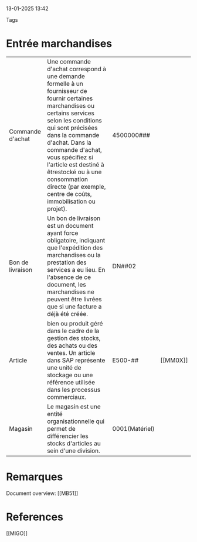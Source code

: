 13-01-2025 13:42

Tags 

# Entrée marchandises

|                  |                                                                                                                                                                                                                                                                                                                                                                         |                |          |
| ---------------- | ----------------------------------------------------------------------------------------------------------------------------------------------------------------------------------------------------------------------------------------------------------------------------------------------------------------------------------------------------------------------- | -------------- | -------- |
| Commande d'achat | Une commande d'achat correspond à une demande formelle à un fournisseur de fournir certaines marchandises ou certains services selon les conditions qui sont précisées dans la commande d'achat. Dans la commande d'achat, vous spécifiez si l'article est destiné à êtrestocké ou à une consommation directe (par exemple, centre de coûts, immobilisation ou projet). | 4500000###     |          |
| Bon de livraison | Un bon de livraison est un document ayant force obligatoire, indiquant que l'expédition des marchandises ou la prestation des services a eu lieu. En l'absence de ce document, les marchandises ne peuvent être livrées que si une facture a déjà été créée.                                                                                                            | DN##02         |          |
| Article          | bien ou produit géré dans le cadre de la gestion des stocks, des achats ou des ventes. Un article dans SAP représente une unité de stockage ou une référence utilisée dans les processus commerciaux.                                                                                                                                                                   | E500-##        | [[MM0X]] |
| Magasin          | Le magasin est une entité organisationnelle qui permet de différencier les stocks d'articles au sein d'une division.                                                                                                                                                                                                                                                    | 0001(Matériel) |          |
# Remarques

Document overview: [[MB51]]

# References
[[MIGO]]